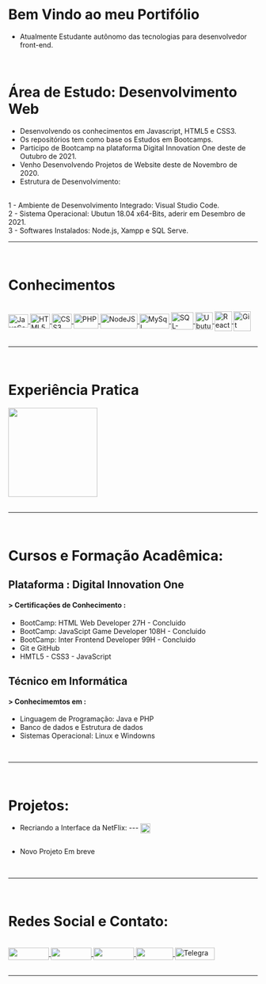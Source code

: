# Bem Vindo ao meu Portifólio  

- Atualmente Estudante autônomo das tecnologias para desenvolvedor front-end. 

<br>

# Área de Estudo: Desenvolvimento Web

- Desenvolvendo os conhecimentos em Javascript, HTML5 e CSS3.
- Os repositórios tem como base os Estudos em Bootcamps.
- Participo de Bootcamp na plataforma Digital Innovation One deste de Outubro de 2021.
- Venho Desenvolvendo Projetos de Website deste de Novembro de 2020.
- Estrutura de Desenvolvimento: 
<br>
  1 - Ambiente de Desenvolvimento Integrado: Visual Studio Code.
<br>
  2 - Sistema Operacional: Ubutun 18.04 x64-Bits, aderir em Desembro de 2021.
<br>
  3 - Softwares Instalados: Node.js, Xampp e SQL Serve.


<br>

----

<br>

# Conhecimentos 

<div style="display:inline_block"> <br>

  <a href="https://developer.mozilla.org/en-US/docs/Web/JavaScript" target="_blank"> 
    <img align="center" alt="JavaScript" height="27" width="40" src="https://profilinator.rishav.dev/skills-assets/javascript-original.svg" target="_blank"> 
  </a>
  <a href="https://developer.mozilla.org/en-US/docs/Web/HTML" target="_blank">  
    <img align="center" alt="HTML5" height="30" width="40" src="https://profilinator.rishav.dev/skills-assets/html5-original-wordmark.svg"> 
  </a>
  <a href="https://developer.mozilla.org/en-US/docs/Web/CSS" target="_blank"> 
    <img align="center" alt="CSS3" height="30" width="40" src="https://profilinator.rishav.dev/skills-assets/css3-original-wordmark.svg"> 
  </a>
  <a href="https://www.php.net/releases/8.1/en.php" target="_blank"> 
    <img align="center" alt="PHP" height="30" width="50" src="https://img.shields.io/badge/PHP-777BB4?style=for-the-badge&logo=php&logoColor=white"> 
  </a>
  <a href="https://developer.mozilla.org/en-US/docs/Glossary/Node.js" target="_blank">
    <img align="center" alt="NodeJS" height="30" width="75" src="https://img.shields.io/badge/Node.js-43853D?style=for-the-badge&logo=node.js&logoColor=white">
  </a>
  <a href="https://dev.mysql.com/doc/" target="_blank">
    <img align="center" alt="MySql" height="30" width="60" src="https://img.shields.io/badge/MySQL-00000F?style=for-the-badge&logo=mysql&logoColor=white">
  </a>
  <a href="https://pt.wikipedia.org/wiki/Microsoft_SQL_Server" target="_blank">
    <img align="center" alt="SQL-Serve" height="35" width="45" src="https://img.icons8.com/color/48/000000/microsoft-sql-server.png">
  </a>
  <a href="https://ubuntu.com/" target="_blank">
    <img align="center" alt="Ubutun" height="35" width="35" src="https://img.icons8.com/external-tal-revivo-color-tal-revivo/50/000000/external-ubuntu-is-a-free-and-open-source-linux-distribution-logo-color-tal-revivo.png">
  </a>
  <a href="https://pt-br.reactjs.org/" target="_blank">
    <img align="center" alt="ReactJS" height="40" width="35" src="https://img.icons8.com/color/48/000000/react-native.png"/> 
  </a>
  <a href="https://git-scm.com/" target="_blank">
    <img align="center" alt="Git" height="40" width="35" src="https://profilinator.rishav.dev/skills-assets/git-scm-icon.svg">
  </a>
</div>

<br>

----

<br>

# Experiência Pratica

<div>
  <a href="https://github.com/Erysilva98?tab=repositories" target="_blank"> 
  <img height="180em" src="https://github-readme-stats.vercel.app/api/top-langs/?username=Erysilva98&layout=compact&langs_count=7&theme=dracula"/> 
  </a>
</div>

<br>

----

<br>

# Cursos e Formação Acadêmica:

## Plataforma : Digital Innovation One 

#### > Certificações de Conhecimento : 
- BootCamp: HTML Web Developer 27H - Concluido
- BootCamp: JavaScipt Game Developer 108H - Concluido
- BootCamp: Inter Frontend Developer 99H - Concluido
- Git e GitHub
- HMTL5 - CSS3 - JavaScript


## Técnico em Informática 

#### > Conhecimemtos em : 
- Linguagem de Programação: Java e PHP
- Banco de dados e Estrutura de dados
- Sistemas Operacional: Linux e Windowns 

<br>

----

<br>

# Projetos:

- Recriando a Interface da NetFlix: --- 
  <a alt="Repositório" href="https://github.com/Erysilva98/NetFlix-Ery.git" target="_blank"> <img align = "center" padding-left="10px"  height = "20" width = "20" src="https://img.icons8.com/external-kmg-design-outline-color-kmg-design/32/000000/external-download-user-interface-kmg-design-outline-color-kmg-design.png" target=" _ blank "> </a>

<img  />

- Novo Projeto Em breve

<br>

----

<br>

# Redes Social e Contato: 

<div style = "display: inline_block"> <br>
  <a alt = "LinkedIn" href="https://www.linkedin.com/in/erimilson-silva-31493720a/" target="_blank"> <img align = "center"  height = "25" width = "82" src = "https://img.shields.io/badge/LinkedIn-0077B5?style=for-the-badge&logo=linkedin&logoColor=white" target =" _ blank "> </a>
  <a alt="Facebook" href="https://www.facebook.com/Erimilson" target="_blank"> <img align = "center"  height = "25" width = "82" src = "https://img.shields.io/badge/Facebook-1877F2?style=for-the-badge&logo=facebook&logoColor=white" target=" _ blank "> </a>
  <a alt="Instagram" href="https://www.instagram.com/erimilson.silva_98/" target="_blank"> <img  align = "center" height = "25" width = "82" src = "https://img.shields.io/badge/Instagram-E4405F?style=for-the-badge&logo=instagram&logoColor=white" target=" _ blank "> </a>
  <a alt="Gmail" href="mailto:erimilsonsilva98@gmail.com" target="_blank"> <img align = "center" height = "25" width = "75" src = "https://img.shields.io/badge/Gmail-D14836?style=for-the-badge&logo=gmail&logoColor=white" target=" _ blank "> </a>
  <a alt="Telegram" href="https://t.me/ErySilva98" target="_blank"> <img align = "center" alt = "Telegram"  height = "25" width = "80" src = "https://img.shields.io/badge/Telegram-2CA5E0?style=for-the-badge&logo=telegram&logoColor=white" target=" _ blank "> </a>
</div>

<br>

--- 
